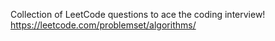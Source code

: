 Collection of LeetCode questions to ace the coding interview!
https://leetcode.com/problemset/algorithms/
